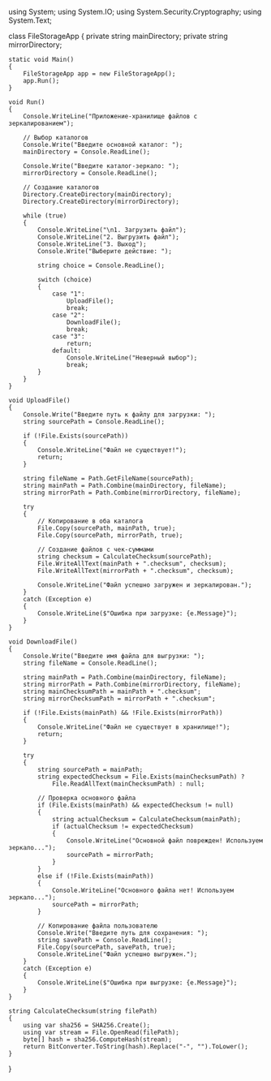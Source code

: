 using System;
using System.IO;
using System.Security.Cryptography;
using System.Text;

class FileStorageApp
{
    private string mainDirectory;
    private string mirrorDirectory;

    static void Main()
    {
        FileStorageApp app = new FileStorageApp();
        app.Run();
    }

    void Run()
    {
        Console.WriteLine("Приложение-хранилище файлов с зеркалированием");
        
        // Выбор каталогов
        Console.Write("Введите основной каталог: ");
        mainDirectory = Console.ReadLine();
        
        Console.Write("Введите каталог-зеркало: ");
        mirrorDirectory = Console.ReadLine();

        // Создание каталогов
        Directory.CreateDirectory(mainDirectory);
        Directory.CreateDirectory(mirrorDirectory);

        while (true)
        {
            Console.WriteLine("\n1. Загрузить файл");
            Console.WriteLine("2. Выгрузить файл");
            Console.WriteLine("3. Выход");
            Console.Write("Выберите действие: ");
            
            string choice = Console.ReadLine();
            
            switch (choice)
            {
                case "1":
                    UploadFile();
                    break;
                case "2":
                    DownloadFile();
                    break;
                case "3":
                    return;
                default:
                    Console.WriteLine("Неверный выбор");
                    break;
            }
        }
    }

    void UploadFile()
    {
        Console.Write("Введите путь к файлу для загрузки: ");
        string sourcePath = Console.ReadLine();
        
        if (!File.Exists(sourcePath))
        {
            Console.WriteLine("Файл не существует!");
            return;
        }

        string fileName = Path.GetFileName(sourcePath);
        string mainPath = Path.Combine(mainDirectory, fileName);
        string mirrorPath = Path.Combine(mirrorDirectory, fileName);

        try
        {
            // Копирование в оба каталога
            File.Copy(sourcePath, mainPath, true);
            File.Copy(sourcePath, mirrorPath, true);
            
            // Создание файлов с чек-суммами
            string checksum = CalculateChecksum(sourcePath);
            File.WriteAllText(mainPath + ".checksum", checksum);
            File.WriteAllText(mirrorPath + ".checksum", checksum);
            
            Console.WriteLine("Файл успешно загружен и зеркалирован.");
        }
        catch (Exception e)
        {
            Console.WriteLine($"Ошибка при загрузке: {e.Message}");
        }
    }

    void DownloadFile()
    {
        Console.Write("Введите имя файла для выгрузки: ");
        string fileName = Console.ReadLine();
        
        string mainPath = Path.Combine(mainDirectory, fileName);
        string mirrorPath = Path.Combine(mirrorDirectory, fileName);
        string mainChecksumPath = mainPath + ".checksum";
        string mirrorChecksumPath = mirrorPath + ".checksum";

        if (!File.Exists(mainPath) && !File.Exists(mirrorPath))
        {
            Console.WriteLine("Файл не существует в хранилище!");
            return;
        }

        try
        {
            string sourcePath = mainPath;
            string expectedChecksum = File.Exists(mainChecksumPath) ? 
                File.ReadAllText(mainChecksumPath) : null;
            
            // Проверка основного файла
            if (File.Exists(mainPath) && expectedChecksum != null)
            {
                string actualChecksum = CalculateChecksum(mainPath);
                if (actualChecksum != expectedChecksum)
                {
                    Console.WriteLine("Основной файл поврежден! Используем зеркало...");
                    sourcePath = mirrorPath;
                }
            }
            else if (!File.Exists(mainPath))
            {
                Console.WriteLine("Основного файла нет! Используем зеркало...");
                sourcePath = mirrorPath;
            }

            // Копирование файла пользователю
            Console.Write("Введите путь для сохранения: ");
            string savePath = Console.ReadLine();
            File.Copy(sourcePath, savePath, true);
            Console.WriteLine("Файл успешно выгружен.");
        }
        catch (Exception e)
        {
            Console.WriteLine($"Ошибка при выгрузке: {e.Message}");
        }
    }

    string CalculateChecksum(string filePath)
    {
        using var sha256 = SHA256.Create();
        using var stream = File.OpenRead(filePath);
        byte[] hash = sha256.ComputeHash(stream);
        return BitConverter.ToString(hash).Replace("-", "").ToLower();
    }
}
